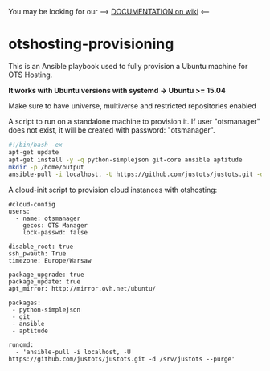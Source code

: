 You may be looking for our --> [DOCUMENTATION on wiki](https://github.com/DevelopersPL/otshosting-provisioning/wiki) <--

otshosting-provisioning
=======================
This is an Ansible playbook used to fully provision a Ubuntu machine for OTS Hosting.

__It works with Ubuntu versions with systemd -> Ubuntu >= 15.04__

Make sure to have universe, multiverse and restricted repositories enabled

A script to run on a standalone machine to provision it. If user "otsmanager" does not exist, it will be created with password: "otsmanager".
```bash
#!/bin/bash -ex
apt-get update
apt-get install -y -q python-simplejson git-core ansible aptitude
mkdir -p /home/output
ansible-pull -i localhost, -U https://github.com/justots/justots.git -d /srv/justots --purge 2>&1 | tee /home/output/ansible.txt
```

A cloud-init script to provision cloud instances with otshosting:
```
#cloud-config
users:
  - name: otsmanager
    gecos: OTS Manager
    lock-passwd: false
    
disable_root: true
ssh_pwauth: True
timezone: Europe/Warsaw

package_upgrade: true
package_update: true
apt_mirror: http://mirror.ovh.net/ubuntu/

packages:
 - python-simplejson
 - git
 - ansible
 - aptitude
 
runcmd:
  - 'ansible-pull -i localhost, -U https://github.com/justots/justots.git -d /srv/justots --purge'

```
